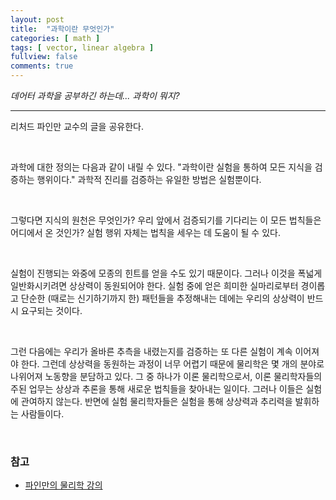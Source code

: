 ```yaml
---
layout: post
title:  "과학이란 무엇인가"
categories: [ math ]
tags: [ vector, linear algebra ]
fullview: false
comments: true
---
```


*데어터 과학을 공부하긴 하는데... 과학이 뭐지?*

---

리처드 파인만 교수의 글을 공유한다.

<br/>

과학에 대한 정의는 다음과 같이 내릴 수 있다. "과학이란 실험을 통하여 모든 지식을 검증하는 행위이다." 과학적 진리를 검증하는 유일한 방법은 실험뿐이다.

<br/>

그렇다면 지식의 원천은 무엇인가? 우리 앞에서 검증되기를 기다리는 이 모든 법칙들은 어디에서 온 것인가? 실험 행위 자체는 법칙을 세우는 데 도움이 될 수 있다.

<br/>

실험이 진행되는 와중에 모종의 힌트를 얻을 수도 있기 때문이다. 그러나 이것을 폭넓게 일반화시키려면 상상력이 동원되어야 한다. 실험 중에 얻은 희미한 실마리로부터 경이롭고 단순한 (때로는 신기하기까지 한) 패턴들을 추정해내는 데에는 우리의 상상력이 반드시 요구되는 것이다. 

<br/>

그런 다음에는 우리가 올바른 추측을 내렸는지를 검증하는 또 다른 실험이 계속 이어져야 한다. 그런데 상상력을 동원하는 과정이 너무 어렵기 때문에 물리학은 몇 개의 분야로 나위어져 노동향을 분담하고 있다. 그 중 하나가 이론 물리학으로서, 이론 물리학자들의 주된 업무는 상상과 추론을 통해 새로운 법칙들을 찾아내는 일이다.
그러나 이들은 실험에 관여하지 않는다. 반면에 실험 물리학자들은 실험을 통해 상상력과 추리력을 발휘하는 사람들이다.


<br/>



### 참고

- [파인만의 물리학 강의](http://www.kyobobook.co.kr/product/detailViewKor.laf?mallGb=KOR&ejkGb=KOR&barcode=9788988907658)
